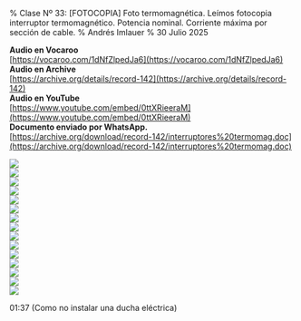 % Clase Nº 33: [FOTOCOPIA] Foto termomagnética. Leímos fotocopia interruptor termomagnético. Potencia nominal. Corriente máxima por sección de cable.
% Andrés Imlauer
% 30 Julio 2025

**Audio en Vocaroo**  
[https://vocaroo.com/1dNfZlpedJa6](https://vocaroo.com/1dNfZlpedJa6)  
**Audio en Archive**  
[https://archive.org/details/record-142](https://archive.org/details/record-142)  
**Audio en YouTube**  
[https://www.youtube.com/embed/0ttXRieeraM](https://www.youtube.com/embed/0ttXRieeraM)  
**Documento enviado por WhatsApp.**  
[https://archive.org/download/record-142/interruptores%20termomag.doc](https://archive.org/download/record-142/interruptores%20termomag.doc)  
  
![](https://blogger.googleusercontent.com/img/b/R29vZ2xl/AVvXsEjdgkihPegV7SY1XFdgZusMoWHHQKWA-_eV37iz3iyLE4bTkoYB1899L6bVxKz4foJNJ_PqJPnZQLtvuc9Y5kpn60pzspKGKol2CuSfZRjpWMMTYjMb4pnr5_Cq-HiBJa02KCvtWhG5a394-8jqH2AX5yH7Gzl2g5b5_qBRzg7DG2hVRGA3ljXqxKegcUs/s4160/IMG_20250602_184731391.jpg)  
![](https://blogger.googleusercontent.com/img/b/R29vZ2xl/AVvXsEhc4eSxa_pq_T2t0zr8BCo_WAF4OUrF8sHUnxedhx-gROCkZPB_LzxxzCVQRGM5vpAqoyOqzyvauxVpH9s93lzsu6UshXAkVf9EKzDWecgHtWzChZjVKGqHlwjlUL_clDh_rXDE9-jitm3JNZpREHuaW-awAoKJtjmqhxJ5CeDT0eHVpSpVULKrPtyd9Ng/s4160/IMG_20250602_184908994_BURST000_COVER_TOP.jpg)  
![](https://blogger.googleusercontent.com/img/b/R29vZ2xl/AVvXsEg5sNrO2sABunwGBDrTsqkpGg2tmYsOdg79Ug_fxkbd-Ye5QWPbjXSzwoOL1PE_hpLWj3Z25_L6fvcWNZzFefeuVoiOdrqJCW202Gn1pBv_xMI5_SMJL8TwAL_YNevkyf840c7BCWA_9AXn-VORMnTsFZcDHpkha2zYvawqVHp2uDW8DMFkAe2-aJuvH14/s4160/IMG_20250602_184908994_BURST001.jpg)  
![](https://blogger.googleusercontent.com/img/b/R29vZ2xl/AVvXsEgKQQZMc0Jv5LWFCp5tuXUPgAm4xwcX_3TwetPkEPKf-ix0gLh5xAUI4WWueUlPZtYnY-v_KJBE0c_5snHP3ecV2eTgqqql9_jIl3tBch1q-JwcCVxMhFjbibCT0BdpFnVZgjOuohgrOupOsZJVSpdr5mb8V7EPx1aKV1-CW11-n8h5qR81Yz3CcAakHzc/s4160/IMG_20250602_184912577.jpg)  
![](https://blogger.googleusercontent.com/img/b/R29vZ2xl/AVvXsEhAs6HhyIWBKZFld4Kjkc-MMkMIJuUgVNTj3paufueufcvJTrP_r_L8tgTnNqw_Blbnc-p1afplRfy7iIa2R_Xl33J-bTE40zRK9qMblrHFqYRWoshr4qMASXg1wNNhJSr0lLhgCXuka8xHQYMIZ8ilq7E1No_n0oqBVR0JXh7-PuIXvYFabg4l9L5dnV0/s4160/IMG_20250602_191043819.jpg)  
![](https://blogger.googleusercontent.com/img/b/R29vZ2xl/AVvXsEi6c4YiM2PaozwL4m6p0HU6I2ecotxhNv0wm9Da7TCfAuGm6SSVLoR6YSrqUGtfJrAcoAb5FVfi4I82Z6PVwDwOflIr0MWLbNXMK9jNc3JSLPjOCDYB61tobD1t37tEfoCviAWDXt-cJ9KJvBXykCUFaoc1cfWWjWB5h1kATwRbAGRbtCXwsbtLCAUMf6Y/s4160/IMG_20250602_191338902.jpg)  
![](https://blogger.googleusercontent.com/img/b/R29vZ2xl/AVvXsEhq1L_bAffXThuUTg9GdVXAN5juvhbNNahuD3Jpmk6-OGzBoRHPr8xQbd1Hzn9NQDc8gZr52edToL0yxPg5AnejDci8783eTR39aijNBQNnnRZznCvE7tdtfuZ7cJWeilczsSr6MWVggdLE8fj_iMakv2tvxMlJW68vWXM4oll6wQu27dkZ2NgFdmG-IRU/s4160/IMG_20250602_191350795.jpg)  
![](https://blogger.googleusercontent.com/img/b/R29vZ2xl/AVvXsEj2PBjhb9lZn-uvHs6Jx-kP0FaBr97CyriiRt6dOsYPfekyTeOQ7qje4wU4kby6aQTQWMLxHu0JoWsAFhmmSEHUem4OPmmV65zNXkkMACczBKEtqA6Y4UYqEq404e-Zz7s2ITf4jol_OfFIQfgRaqziYqJAjoAcZlo8z5-N-E-a8AaE0pW5H6oUAzpbgLU/s4160/IMG_20250602_192307645.jpg)  
![](https://blogger.googleusercontent.com/img/b/R29vZ2xl/AVvXsEjfv8oSWrVv5MHwdaGglawu-FLtkzkR1y2gLPl2ncjpIGQdUf1ddnZ368JM40eq-PGZYk0RrwlyUobLsew0tccErXenSWvNWS5kVDBBvu8OlYgY8tDS57tJXMXUJBEFyJvdZZsUmOxpNI3CowF2_m4UVpFfuhvv8kVs6PHyCpL3oAnisoCKFuYVwRzJ59k/s4160/IMG_20250602_193550347.jpg)  
![](https://blogger.googleusercontent.com/img/b/R29vZ2xl/AVvXsEgOaM70ix8vvjiB2qvG9GBJlH_0Tz6yMYQh9wjnmtJlj78MzFwnt6qquJYoY6Wke3C1HpyE69uFCe_lMPEXarEDyD9Wn0uoZtp1QXLtePGBVeBn_kD6Mu3sLzTQ4JOxTQ1clh3IrBKjOTicixDFnb-5wBZa11acxEG9YiO3D1fgCA5cvnuVeh8rh9E-S90/s4160/IMG_20250602_221810496.jpg)  
![](https://blogger.googleusercontent.com/img/b/R29vZ2xl/AVvXsEhsJhCsAU7pM5upS7Bx8YUtE_Vi1wEE3wR99yxS1ibpF08HF_SF_gUE6tMDhMj_ACEHalzJQhj9ktWUr2YYOUFBdIyZp5f95V15g2N7w7AtX35X-HeJtIK_sVRW40DSU4Ydw8ruAOgDoccMMqF0WfH4LA9TgRozfie3tN5cTiHAheyklJSsgwYe3zh2s0k/s4160/ITM.jpg)  
![](https://blogger.googleusercontent.com/img/b/R29vZ2xl/AVvXsEghcI2Qe1lMjvSRTJQFjkicBJv1NbwCMJiox6Vc2fKB5Pp0XMDlLuaq06nRa0UcUgjLEXjbi-lnEgF7tpDDsXHzh1OoxrMkilOW1M-OJuWjBIfuDlHwhCfAqtiuZgxVsABOX33XflZrvG2hb8n5tT-vk6nMo_yghsIDAqvk-Nitzq_ucCHyQyuoAkxQFG0/s4160/IMG_20250528_200131360.jpg)  
![](https://blogger.googleusercontent.com/img/b/R29vZ2xl/AVvXsEhB2BIpp0M8gRrgOhdl53n3BHU9nDuxifzNSpxQM_cpzCCj89qVflI3TdS2DvBshB3_RO6aIYG5H8Ks-drmifXCgVyoZ4i1zs7dep8HHOsmHgLgtiXiJJVHhls2sH59oVikCAmCd61AvlPAj2HRpRchLBJzSCNj2KuFnz0YxYWdHMvKwfqyerlYGFWdAGo/s4160/IMG_20250528_200139151.jpg)  
![](https://blogger.googleusercontent.com/img/b/R29vZ2xl/AVvXsEiBZoPmRA4r9sXIp5DX1KfM_pDV_0PPXkeo8NAfMBiW0WOdCP501fBx6Pmr4lZU7e9pSNQWrJ2yauleGaezYmuze84TuafMht5xzY_J8i_jgrcCMxoX1LEGmE0DxMacwnuOSyY5IQ5YrdVK321vbiUpZoOcKqo-tm8JHc7w5XxEpbCO2vKjgjYv0HRrAX8/s4160/IMG_20250528_200106007.jpg)  
![](https://blogger.googleusercontent.com/img/b/R29vZ2xl/AVvXsEjNmBJSnUjye1LP2tbh_c_3lfDPKjlyOo1XZFhy0zrNygZ5dHw2WsC4vhhb5ZRDjgOy7CNt9aKdr9s4-BBf97JlFeYggqH_dIykU1xLVwE4F4K17r2QAC4w24fWOho5hUX8HmwuF6ZPu3zqCClbu2nEOyo1Khz27mIoY6H06PlexoxHoBQTqiJeK3pkJuA/s4160/IMG_20250528_200117620.jpg)  
  
01:37 (Como no instalar una ducha eléctrica)  
  
